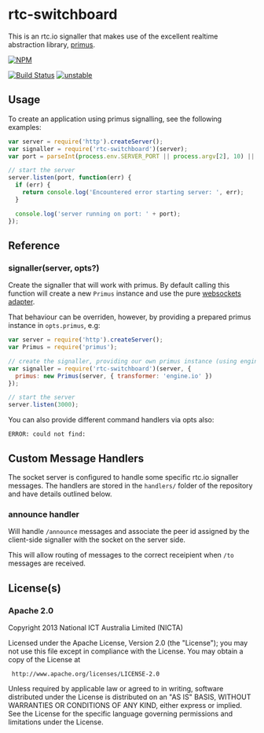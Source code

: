 # rtc-switchboard

This is an rtc.io signaller that makes use of the excellent realtime
abstraction library, [primus](https://github.com/primus/primus).


[![NPM](https://nodei.co/npm/rtc-switchboard.png)](https://nodei.co/npm/rtc-switchboard/)

[![Build Status](https://travis-ci.org/rtc-io/rtc-switchboard.png?branch=master)](https://travis-ci.org/rtc-io/rtc-switchboard)
[![unstable](http://hughsk.github.io/stability-badges/dist/unstable.svg)](http://github.com/hughsk/stability-badges)

## Usage

To create an application using primus signalling, see the following
examples:

```js
var server = require('http').createServer();
var signaller = require('rtc-switchboard')(server);
var port = parseInt(process.env.SERVER_PORT || process.argv[2], 10) || 3000;

// start the server
server.listen(port, function(err) {
  if (err) {
    return console.log('Encountered error starting server: ', err);
  }

  console.log('server running on port: ' + port);
});
```

## Reference

### signaller(server, opts?)

Create the signaller that will work with primus.  By default calling
this function will create a new `Primus` instance and use the
pure [websockets adapter](https://github.com/primus/primus#websockets).

That behaviour can be overriden, however, by providing a prepared primus
instance in `opts.primus`, e.g:

```js
var server = require('http').createServer();
var Primus = require('primus');

// create the signaller, providing our own primus instance (using engine.io)
var signaller = require('rtc-switchboard')(server, {
  primus: new Primus(server, { transformer: 'engine.io' })
});

// start the server
server.listen(3000);
```

You can also provide different command handlers via opts also:

```
ERROR: could not find: 
```

## Custom Message Handlers

The socket server is configured to handle some specific rtc.io signaller
messages.  The handlers are stored in the `handlers/` folder of the
repository and have details outlined below.

### announce handler

Will handle `/announce` messages and associate the peer id assigned by
the client-side signaller with the socket on the server side.

This will allow routing of messages to the correct receipient when
`/to` messages are received.

## License(s)

### Apache 2.0

Copyright 2013 National ICT Australia Limited (NICTA)

   Licensed under the Apache License, Version 2.0 (the "License");
   you may not use this file except in compliance with the License.
   You may obtain a copy of the License at

     http://www.apache.org/licenses/LICENSE-2.0

   Unless required by applicable law or agreed to in writing, software
   distributed under the License is distributed on an "AS IS" BASIS,
   WITHOUT WARRANTIES OR CONDITIONS OF ANY KIND, either express or implied.
   See the License for the specific language governing permissions and
   limitations under the License.
